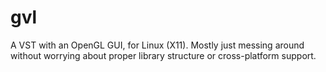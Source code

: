 # gvl

A VST with an OpenGL GUI, for Linux (X11). Mostly just messing around without worrying about proper library structure or cross-platform support.